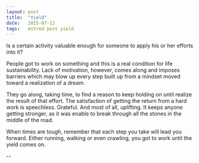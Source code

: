 ```yaml
---
layout: post
title:  "Yield"
date:   2015-07-12
tags:   mstred post yield
---
```

Is a certain activity valuable enough for someone to apply his or her efforts
into it?

People got to work on something and this is a real condition for life
sustainability. Lack of motivation, however, comes along and imposes barriers
which may blow up every step built up from a mindset moved toward a realization
of a dream.

They go along, taking time, to find a reason to keep holding on until
realize the result of that effort. The satisfaction of getting the return from a
hard work is speechless. Grateful. And most of all, uplifting. It keeps anyone
getting stronger, as it was enable to break through all the stones in the middle
of the road.

When times are tough, remember that each step you take will lead you forward.
Either running, walking or even crawling, you got to work until the yield comes
on.


--

